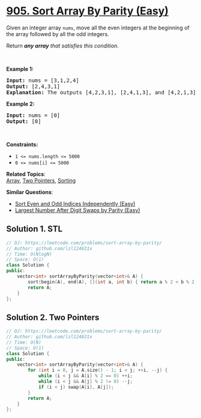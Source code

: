 # [905. Sort Array By Parity (Easy)](https://leetcode.com/problems/sort-array-by-parity/)

<p>Given an integer array <code>nums</code>, move all the even integers at the beginning of the array followed by all the odd integers.</p>

<p>Return <em><strong>any array</strong> that satisfies this condition</em>.</p>

<p>&nbsp;</p>
<p><strong>Example 1:</strong></p>

<pre><strong>Input:</strong> nums = [3,1,2,4]
<strong>Output:</strong> [2,4,3,1]
<strong>Explanation:</strong> The outputs [4,2,3,1], [2,4,1,3], and [4,2,1,3] would also be accepted.
</pre>

<p><strong>Example 2:</strong></p>

<pre><strong>Input:</strong> nums = [0]
<strong>Output:</strong> [0]
</pre>

<p>&nbsp;</p>
<p><strong>Constraints:</strong></p>

<ul>
	<li><code>1 &lt;= nums.length &lt;= 5000</code></li>
	<li><code>0 &lt;= nums[i] &lt;= 5000</code></li>
</ul>


**Related Topics**:  
[Array](https://leetcode.com/tag/array/), [Two Pointers](https://leetcode.com/tag/two-pointers/), [Sorting](https://leetcode.com/tag/sorting/)

**Similar Questions**:
* [Sort Even and Odd Indices Independently (Easy)](https://leetcode.com/problems/sort-even-and-odd-indices-independently/)
* [Largest Number After Digit Swaps by Parity (Easy)](https://leetcode.com/problems/largest-number-after-digit-swaps-by-parity/)

## Solution 1. STL

```cpp
// OJ: https://leetcode.com/problems/sort-array-by-parity/
// Author: github.com/lzl124631x
// Time: O(NlogN)
// Space: O(1)
class Solution {
public:
    vector<int> sortArrayByParity(vector<int>& A) {
        sort(begin(A), end(A), [](int a, int b) { return a % 2 < b % 2; });
        return A;
    }
};
```

## Solution 2. Two Pointers

```cpp
// OJ: https://leetcode.com/problems/sort-array-by-parity/
// Author: github.com/lzl124631x
// Time: O(N)
// Space: O(1)
class Solution {
public:
    vector<int> sortArrayByParity(vector<int>& A) {
        for (int i = 0, j = A.size() - 1; i < j; ++i, --j) {
            while (i < j && A[i] % 2 == 0) ++i;
            while (i < j && A[j] % 2 != 0) --j;
            if (i < j) swap(A[i], A[j]);
        }
        return A;
    }
};
```